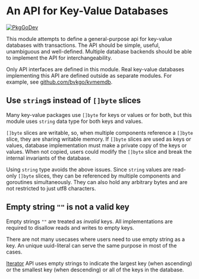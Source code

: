 # An API for Key-Value Databases

[![PkgGoDev](https://pkg.go.dev/badge/bvkgo/kv)](https://pkg.go.dev/github.com/bvkgo/kv)

This module attempts to define a general-purpose api for key-value databases
with transactions. The API should be simple, useful, unambiguous and
well-defined. Multiple database backends should be able to implement the API
for interchangeability.

Only API interfaces are defined in this module. Real key-value databases
implementing this API are defined outside as separate modules. For example, see
[github.com/bvkgo/kvmemdb](https://pkg.go.dev/github.com/bvkgo/kvmemdb).

## Use `string`s instead of `[]byte` slices

Many key-value packages use `[]byte` for keys or values or for both, but this
module uses `string` data type for both keys and values.

`[]byte` slices are writable, so, when multiple components reference a `[]byte`
slice, they are sharing writable memory.  If `[]byte` slices are used as keys
or values, database implementation must make a private copy of the keys or
values. When not copied, users could modify the `[]byte` slice and break the
internal invariants of the database.

Using `string` type avoids the above issues. Since `string` values are
read-only `[]byte` slices, they can be referenced by multiple components and
goroutines simultaneously.  They can also hold any arbitrary bytes and are not
restricted to just utf8 characters.

## Empty string `""` is not a valid key

Empty strings `""` are treated as *invalid* keys. All implementations are
required to disallow reads and writes to empty keys.

There are not many usecases where users need to use empty string as a key. An
unique uuid-literal can serve the same purpose in most of the cases.

[Iterator](https://pkg.go.dev/github.com/bvkgo/kv#Iterator) API uses empty
strings to indicate the largest key (when ascending) or the smallest key (when
descending) or all of the keys in the database.
